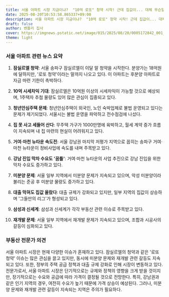 ```yaml
---
title: 서울 아파트 시장 지금이냐?  "10억 로또" 청약 시작! 근데 집값이... 대체 무슨일이야?
date: 2025-08-20T10:53:58.865337+09:00
description: 서울 아파트 시장 지금이냐?  "10억 로또" 청약 시작! 근데 집값이... 대체 무슨일이야?
draft: false
author: 벤틀리 집사
cover: https://imgnews.pstatic.net/image/015/2025/08/20/0005172842_001_20250820064312318.jpg
theme: light
---
```


### 서울 아파트 관련 뉴스 요약

1. **잠실르엘 청약**: 서울 송파구 잠실르엘이 이달 말 청약을 시작한다. 분양가는 18억원에 달하지만, '로또 청약'이라는 말까지 나오고 있다. 이 아파트는 후분양 아파트로 자금 마련 기한이 촉박하다.

2. **10억 시세차익 기대**: 잠실르엘은 10억원 이상의 시세차익이 가능할 것으로 예상되며, 1주택자 추첨 물량도 있어 많은 관심이 집중되고 있다.

3. **청년안심주택 문제**: 청년안심주택이 외국인, 노인 숙박업체로 불법 운영되고 있다는 문제가 제기되었다. 서울시는 불법 운영을 파악하고 전수점검에 나섰다.

4. **집 못 사고 세들어 산다**: 무주택 가구가 1000만명에 육박하고, 월세 계약 증가 흐름이 지속되며 내 집 마련의 현실이 어려워지고 있다.

5. **거여·마천 뉴타운 속도전**: 서울 강남권 마지막 저평가 지역으로 꼽히는 송파구 거여·마천 뉴타운이 정비사업에 속도를 내며 주목받고 있다.

6. **강남 진입 막차 수요도 '꿈틀'**: 거여·마천 뉴타운의 사업 추진으로 강남 진입을 위한 막차 수요도 증가하고 있다.

7. **미분양 문제**: 서울 일부 지역에서 미분양 문제가 지속되고 있으며, 악성 미분양이라 불리는 준공 후 미분양 물량도 증가하고 있다.

8. **대출 막혀도 집값 올랐다**: 대출 규제가 강화되고 있지만, 일부 지역의 집값이 상승하며 '그들만의 리그'가 형성되고 있다.

9. **삼성과 신세계**: 삼성과 신세계가 각각 부동산 관련 이슈로 주목받고 있다.

10. **재개발 문제**: 서울 일부 지역에서 재개발 문제가 지속되고 있으며, 조합과 시공사의 갈등이 심화되고 있다.

### 부동산 전문가 의견

서울 아파트 시장은 현재 다양한 이슈가 혼재하고 있다. 잠실르엘의 청약과 같은 '로또 청약' 이슈는 많은 관심을 끌고 있지만, 동시에 미분양 문제와 재개발 관련 갈등도 지속되고 있다. 또한, 정부의 주택 공급 정책과 대출 규제 강화로 인해 시장이 변동하고 있다. 전문가로서, 서울 아파트 시장은 단기적으로는 규제와 정책의 영향을 크게 받을 것이지만, 장기적으로는 수요와 공급에 따라 가격이 결정될 것으로 전망한다. 특히, 강남권과 같은 인기 지역의 경우, 여전히 수요가 높기 때문에 가격 상승이 예상된다. 그러나, 미분양 문제와 재개발 관련 갈등이 지속되는 지역은 주의가 필요하다.